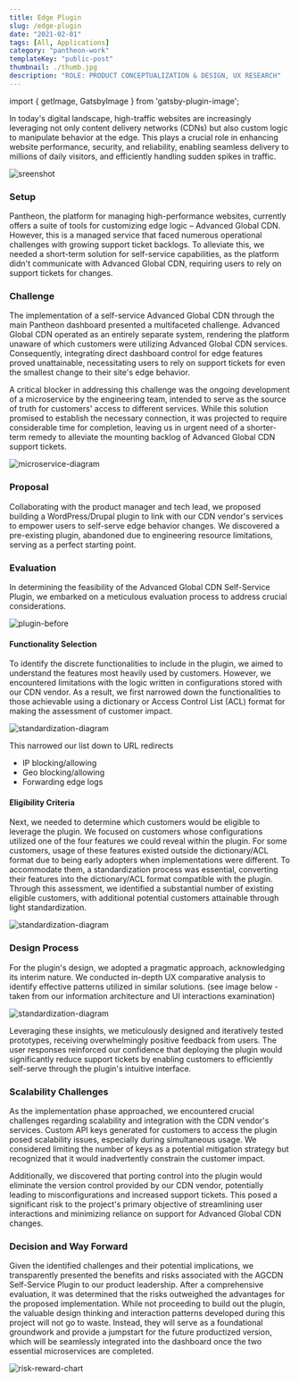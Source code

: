```yaml
---
title: Edge Plugin
slug: /edge-plugin
date: "2021-02-01"
tags: [All, Applications]
category: "pantheon-work"
templateKey: "public-post"
thumbnail: ./thumb.jpg
description: "ROLE: PRODUCT CONCEPTUALIZATION & DESIGN, UX RESEARCH"
---
```


import { getImage, GatsbyImage } from 'gatsby-plugin-image';

In today's digital landscape, high-traffic websites are increasingly leveraging not only content delivery networks (CDNs) but also custom logic to manipulate behavior at the edge. This plays a crucial role in enhancing website performance, security, and reliability, enabling seamless delivery to millions of daily visitors, and efficiently handling sudden spikes in traffic.

<div className="kg-card kg-image-card kg-width-med">

![sreenshot](./portal-entry.jpg)

</div>

### Setup

Pantheon, the platform for managing high-performance websites, currently offers a suite of tools for customizing edge logic – Advanced Global CDN. However, this is a managed service that faced numerous operational challenges with growing support ticket backlogs. To alleviate this, we needed a short-term solution for self-service capabilities, as the platform didn't communicate with Advanced Global CDN, requiring users to rely on support tickets for changes.

### Challenge

The implementation of a self-service Advanced Global CDN through the main Pantheon dashboard presented a multifaceted challenge. Advanced Global CDN operated as an entirely separate system, rendering the platform unaware of which customers were utilizing Advanced Global CDN services. Consequently, integrating direct dashboard control for edge features proved unattainable, necessitating users to rely on support tickets for even the smallest change to their site's edge behavior.

A critical blocker in addressing this challenge was the ongoing development of a microservice by the engineering team, intended to serve as the source of truth for customers' access to different services. While this solution promised to establish the necessary connection, it was projected to require considerable time for completion, leaving us in urgent need of a shorter-term remedy to alleviate the mounting backlog of Advanced Global CDN support tickets.

<div className="kg-card kg-image-card kg-width-med">

![microservice-diagram](./microservices.jpg)

</div>

### Proposal
Collaborating with the product manager and tech lead, we proposed building a WordPress/Drupal plugin to link with our CDN vendor's services to empower users to self-serve edge behavior changes. We discovered a pre-existing plugin, abandoned due to engineering resource limitations, serving as a perfect starting point.

### Evaluation
In determining the feasibility of the Advanced Global CDN Self-Service Plugin, we embarked on a meticulous evaluation process to address crucial considerations.
<div className="kg-card kg-image-card kg-width-med">

![plugin-before](./old-plugin.jpg)

</div>

#### Functionality Selection
To identify the discrete functionalities to include in the plugin, we aimed to understand the features most heavily used by customers. However, we encountered limitations with the logic written in configurations stored with our CDN vendor. As a result, we first narrowed down the functionalities to those achievable using a dictionary or Access Control List (ACL) format for making the assessment of customer impact. 

<div className="kg-card kg-image-card kg-width-med">

![standardization-diagram](./feature-impact-effort.jpg)

</div>

This narrowed our list down to
URL redirects
- IP blocking/allowing
- Geo blocking/allowing
- Forwarding edge logs

#### Eligibility Criteria
Next, we needed to determine which customers would be eligible to leverage the plugin. We focused on customers whose configurations utilized one of the four features we could reveal within the plugin. For some customers, usage of these features existed outside the dictionary/ACL format due to being early adopters when implementations were different. To accommodate them, a standardization process was essential, converting their features into the dictionary/ACL format compatible with the plugin. Through this assessment, we identified a substantial number of existing eligible customers, with additional potential customers attainable through light standardization.
<div className="kg-card kg-image-card kg-width-wide">

![standardization-diagram](./config-framework.jpg)

</div>

### Design Process
For the plugin's design, we adopted a pragmatic approach, acknowledging its interim nature. We conducted in-depth UX comparative analysis to identify effective patterns utilized in similar solutions. (see image below - taken from our information architecture and UI interactions examination)

<div className="kg-card kg-image-card kg-width-full">

![standardization-diagram](./IA_interactions.jpg)

</div>

Leveraging these insights, we meticulously designed and iteratively tested prototypes, receiving overwhelmingly positive feedback from users. The user responses reinforced our confidence that deploying the plugin would significantly reduce support tickets by enabling customers to efficiently self-serve through the plugin's intuitive interface.

### Scalability Challenges
As the implementation phase approached, we encountered crucial challenges regarding scalability and integration with the CDN vendor's services. Custom API keys generated for customers to access the plugin posed scalability issues, especially during simultaneous usage. We considered limiting the number of keys as a potential mitigation strategy but recognized that it would inadvertently constrain the customer impact.

Additionally, we discovered that porting control into the plugin would eliminate the version control provided by our CDN vendor, potentially leading to misconfigurations and increased support tickets. This posed a significant risk to the project's primary objective of streamlining user interactions and minimizing reliance on support for Advanced Global CDN changes.

### Decision and Way Forward
Given the identified challenges and their potential implications, we transparently presented the benefits and risks associated with the AGCDN Self-Service Plugin to our product leadership. After a comprehensive evaluation, it was determined that the risks outweighed the advantages for the proposed implementation. While not proceeding to build out the plugin, the valuable design thinking and interaction patterns developed during this project will not go to waste. Instead, they will serve as a foundational groundwork and provide a jumpstart for the future productized version, which will be seamlessly integrated into the dashboard once the two essential microservices are completed.
<div className="kg-card kg-image-card kg-width-full">

![risk-reward-chart](./edge-plugin-screens.jpg)

</div>


